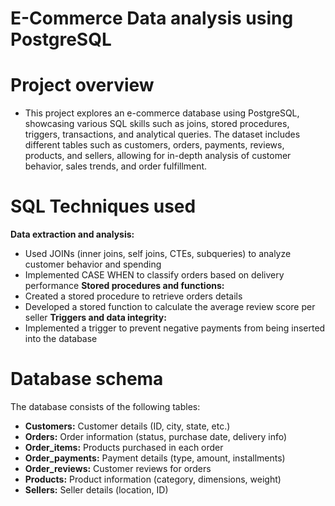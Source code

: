 # E-Commerce Data analysis using PostgreSQL

# Project overview
- This project explores an e-commerce database using PostgreSQL, showcasing various SQL skills such as joins, stored procedures, triggers, transactions, and analytical queries. The dataset includes different tables such as customers, orders, payments, reviews, products, and sellers, allowing for in-depth analysis of customer behavior, sales trends, and order fulfillment.
# SQL Techniques used
**Data extraction and analysis:**
- Used JOINs (inner joins, self joins, CTEs, subqueries) to analyze customer behavior and spending
- Implemented CASE WHEN to classify orders based on delivery performance
**Stored procedures and functions:**
- Created a stored procedure to retrieve orders details
- Developed a stored function to calculate the average review score per seller
**Triggers and data integrity:**
- Implemented a trigger to prevent negative payments from being inserted into the database

# Database schema
The database consists of the following tables:
- **Customers:** Customer details (ID, city, state, etc.)
- **Orders:** Order information (status, purchase date, delivery info)
- **Order_items:** Products purchased in each order
- **Order_payments:** Payment details (type, amount, installments)
- **Order_reviews:** Customer reviews for orders
- **Products:** Product information (category, dimensions, weight)
- **Sellers:** Seller details (location, ID)
